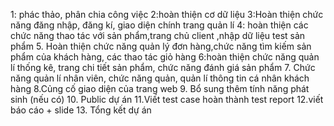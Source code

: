 1: phác thảo, phân chia công việc
2:hoàn thiện cơ dữ liệu
3:Hoàn thiện chức năng đăng nhập, đăng kí, giao diện chính trang quản lí
4: hoàn thiện các chức năng thao tác với sản phẩm,trang chủ client ,nhập dữ liệu test sản phẩm
5. Hoàn thiện chức năng quản lý đơn hàng,chức năng tìm kiếm sản phẩm của khách hàng, các thao tác giỏ hàng
6:hoàn thiện chức năng quản lí thống kê, trang chi tiết sản phẩm, chức năng đánh giá sản phẩm
7. Chức năng quản lí nhân viên, chức năng quản, quản lí thông tin cá nhân khách hàng
8.Củng cố giao diện của trang web
9. Bổ sung thêm tính năng phát sinh (nếu có)
10. Public dự án
11.Viết test case hoàn thành test report
12.viết báo cáo + slide
13. Tổng kết dự án